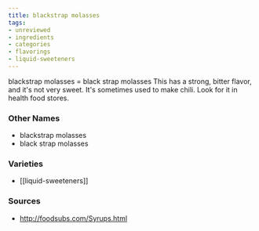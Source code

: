 ```yaml
---
title: blackstrap molasses
tags:
- unreviewed
- ingredients
- categories
- flavorings
- liquid-sweeteners
---
```

blackstrap molasses = black strap molasses This has a strong, bitter flavor, and it's not very sweet. It's sometimes used to make chili. Look for it in health food stores.

### Other Names

* blackstrap molasses
* black strap molasses

### Varieties

* [[liquid-sweeteners]]

### Sources
* http://foodsubs.com/Syrups.html
